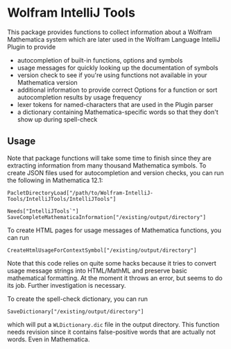 # Wolfram IntelliJ Tools

This package provides functions to collect information about a Wolfram Mathematica system which are later used in
the Wolfram Language IntelliJ Plugin to provide

- autocompletion of built-in functions, options and symbols
- usage messages for quickly looking up the documentation of symbols
- version check to see if you're using functions not available in your Mathematica version
- additional information to provide correct Options for a function or sort autocompletion results by usage frequency
- lexer tokens for named-characters that are used in the Plugin parser
- a dictionary containing Mathematica-specific words so that they don't show up during spell-check

## Usage

Note that package functions will take some time to finish since they are extracting information from many thousand
Mathematica symbols. To create JSON files used for autocompletion and version checks, you can run the following in
Mathematica 12.1:

```wl
PacletDirectoryLoad["/path/to/Wolfram-IntelliJ-Tools/IntelliJTools/IntelliJTools"]

Needs["IntelliJTools`"]
SaveCompleteMathematicaInformation["/existing/output/directory"]
```

To create HTML pages for usage messages of Mathematica functions, you can run

```wl
CreateHtmlUsageForContextSymbol["/existing/output/directory"]
```

Note that this code relies on quite some hacks because it tries to convert usage message strings into HTML/MathML and 
preserve basic mathematical formatting. At the moment it throws an error, but seems to do its job. Further investigation
is necessary.

To create the spell-check dictionary, you can run

```wl
SaveDictionary["/existing/output/directory"]
```

which will put a `WLDictionary.dic` file in the output directory. This function needs revision since it contains
false-positive words that are actually not words. Even in Mathematica.